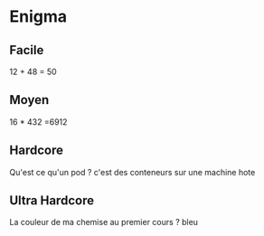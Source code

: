 # Enigma

## Facile
12 + 48 = 50

## Moyen
16 * 432 =6912

## Hardcore
Qu'est ce qu'un pod ? c'est des conteneurs sur une machine hote

## Ultra Hardcore
La couleur de ma chemise au premier cours ? bleu 
